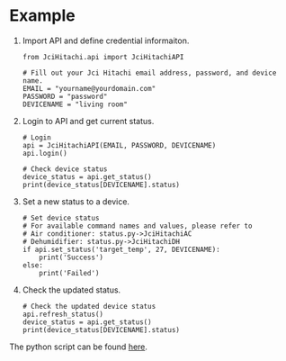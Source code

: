 # Example

1. Import API and define credential informaiton. 

    ```
    from JciHitachi.api import JciHitachiAPI

    # Fill out your Jci Hitachi email address, password, and device name.
    EMAIL = "yourname@yourdomain.com"
    PASSWORD = "password"
    DEVICENAME = "living room"
    ```

2. Login to API and get current status.

    ```
    # Login
    api = JciHitachiAPI(EMAIL, PASSWORD, DEVICENAME)
    api.login()

    # Check device status 
    device_status = api.get_status()
    print(device_status[DEVICENAME].status)
    ```

3. Set a new status to a device.
    
    ```
    # Set device status 
    # For available command names and values, please refer to
    # Air conditioner: status.py->JciHitachiAC
    # Dehumidifier: status.py->JciHitachiDH
    if api.set_status('target_temp', 27, DEVICENAME):
        print('Success')
    else:
        print('Failed')
    ```

4. Check the updated status.
    
    ```
    # Check the updated device status
    api.refresh_status()
    device_status = api.get_status()
    print(device_status[DEVICENAME].status)
    ```

The python script can be found [here](https://github.com/qqaatw/LibJciHitachi/blob/master/example.py).